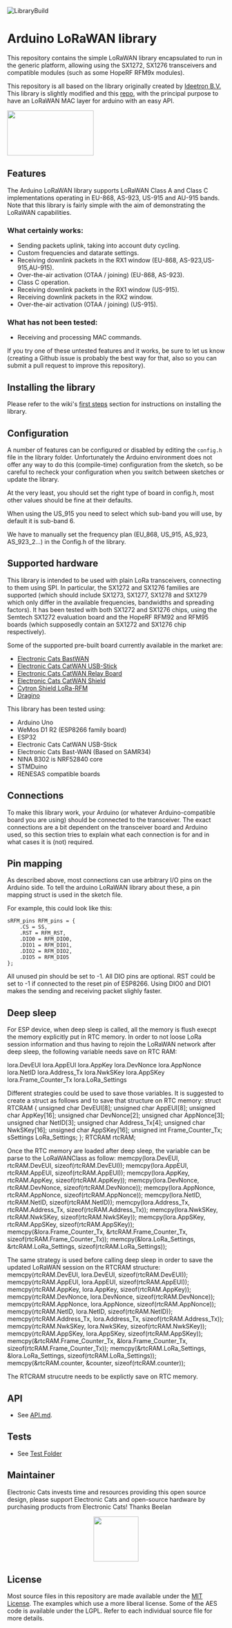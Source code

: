 ![LibraryBuild](https://github.com/BeelanMX/Beelan-LoRaWAN/workflows/LibraryBuild/badge.svg?branch=master)

Arduino LoRaWAN library
====================
This repository contains the simple LoRaWAN library encapsulated to run in the generic platform, allowing using the SX1272, SX1276 transceivers and compatible modules (such as some HopeRF RFM9x modules).

This repository is all based on the library originally created by [Ideetron B.V.](https://github.com/Ideetron) This library is slightly
modified and this [repo]( https://git.antares.id/lorawan-loraid/arduino-loraid), with the principal purpose to have an LoRaWAN MAC layer for arduino with an easy API.

<a href="https://github.com/ElectronicCats/Beelan-LoRaWAN/wiki">
  <img src="https://github.com/ElectronicCats/flipper-shields/assets/44976441/6aa7f319-3256-442e-a00d-33c8126833ec" width="200" height="104" />
</a>

Features
--------
The Arduino LoRaWAN library supports LoRaWAN Class A and Class C implementations operating in EU-868, AS-923, US-915 and AU-915 bands. Note that this library is fairly simple with the aim of demonstrating the LoRaWAN capabilities.

### What certainly works:
 - Sending packets uplink, taking into account duty cycling.
 - Custom frequencies and datarate settings.
 - Receiving downlink packets in the RX1 window (EU-868, AS-923,US-915,AU-915).
 - Over-the-air activation (OTAA / joining) (EU-868, AS-923).
 - Class C operation.
 - Receiving downlink packets in the RX1 window (US-915).
 - Receiving downlink packets in the RX2 window.
 - Over-the-air activation (OTAA / joining) (US-915). 

### What has not been tested:
 - Receiving and processing MAC commands.

If you try one of these untested features and it works, be sure to let
us know (creating a Github issue is probably the best way for that, also so you can submit a pull request to improve this repository).

Installing the library
----------
Please refer to the wiki's [first steps](https://github.com/ElectronicCats/Beelan-LoRaWAN/wiki/2.-First-steps) section for instructions on installing the library.

Configuration
-------------
A number of features can be configured or disabled by editing the
`config.h` file in the library folder. Unfortunately the Arduino
environment does not offer any way to do this (compile-time)
configuration from the sketch, so be careful to recheck your
configuration when you switch between sketches or update the library.

At the very least, you should set the right type of board in config.h, most other values should be fine at their defaults.

When using the US_915 you need to select which sub-band you will use, by default it is sub-band 6.

We have to manually set the frequency plan (EU_868, US_915, AS_923, AS_923_2...) in the Config.h of the library.

Supported hardware
------------------
This library is intended to be used with plain LoRa transceivers,
connecting to them using SPI. In particular, the SX1272 and SX1276
families are supported (which should include SX1273, SX1277, SX1278 and
SX1279 which only differ in the available frequencies, bandwidths and
spreading factors). It has been tested with both SX1272 and SX1276
chips, using the Semtech SX1272 evaluation board and the HopeRF RFM92
and RFM95 boards (which supposedly contain an SX1272 and SX1276 chip
respectively).

Some of the supported pre-built board currently available in the market are:

- [Electronic Cats BastWAN](https://electroniccats.com/store/bastwan/)
- [Electronic Cats CatWAN USB-Stick](https://electroniccats.com/store/catwan-usb-stick/)
- [Electronic Cats CatWAN Relay Board](https://electroniccats.com/store/catwan-relay-board/)
- [Electronic Cats CatWAN Shield](https://electroniccats.com/store/loracatshield/)
- [Cytron Shield LoRa-RFM](https://www.cytron.io/p-shield-lora-rfm) 
- [Dragino](http://www.dragino.com/products/module/item/102-lora-shield.html) 


This library has been tested using:

- Arduino Uno
- WeMos D1 R2 (ESP8266 family board)
- ESP32
- Electronic Cats CatWAN USB-Stick
- Electronic Cats Bast-WAN (Based on SAMR34)
- NINA B302 is NRF52840 core
- STMDuino
- RENESAS compatible boards

Connections
-----------
To make this library work, your Arduino (or whatever Arduino-compatible
board you are using) should be connected to the transceiver. The exact
connections are a bit dependent on the transceiver board and Arduino
used, so this section tries to explain what each connection is for and
in what cases it is (not) required.


Pin mapping
-----------
As described above, most connections can use arbitrary I/O pins on the
Arduino side. To tell the arduino LoRaWAN library about these, a pin mapping struct is used in the sketch file.

For example, this could look like this:

	sRFM_pins RFM_pins = {
	  	.CS = SS,
	  	.RST = RFM_RST,
	  	.DIO0 = RFM_DIO0,
	  	.DIO1 = RFM_DIO1,
	  	.DIO2 = RFM_DIO2,
	  	.DIO5 = RFM_DIO5
  	}; 
All unused pin should be set to -1. All DIO pins are optional. RST could be set to -1 if connected to the reset pin of ESP8266.
Using DIO0 and DIO1 makes the sending and receiving packet slighly faster.

Deep sleep
-----------
For ESP device, when deep sleep is called, all the memory is flush execpt the memory explicitly put in RTC memory.
In order to not loose LoRa session information and thus having to rejoin the LoRaWAN network after deep sleep, the following
variable needs save on RTC RAM:

lora.DevEUI
lora.AppEUI
lora.AppKey
lora.DevNonce
lora.AppNonce
lora.NetID
lora.Address_Tx
lora.NwkSKey
lora.AppSKey
lora.Frame_Counter_Tx
lora.LoRa_Settings

Different strategies could be used to save those variables. It is suggested to create a struct as follows and to save that structure
on RTC memory:
struct RTCRAM {
    unsigned char DevEUI[8];
    unsigned char AppEUI[8];
    unsigned char AppKey[16];
    unsigned char DevNonce[2];
    unsigned char AppNonce[3];
    unsigned char NetID[3];
    unsigned char Address_Tx[4];
    unsigned char NwkSKey[16];
    unsigned char AppSKey[16];
    unsigned int Frame_Counter_Tx;
    sSettings LoRa_Settings;
};
RTCRAM rtcRAM;

Once the RTC memory are loaded after deep sleep, the variable can be parse to the LoRaWANClass as follow:
memcpy(lora.DevEUI, rtcRAM.DevEUI, sizeof(rtcRAM.DevEUI));
memcpy(lora.AppEUI, rtcRAM.AppEUI, sizeof(rtcRAM.AppEUI));
memcpy(lora.AppKey, rtcRAM.AppKey, sizeof(rtcRAM.AppKey));
memcpy(lora.DevNonce, rtcRAM.DevNonce, sizeof(rtcRAM.DevNonce));
memcpy(lora.AppNonce, rtcRAM.AppNonce, sizeof(rtcRAM.AppNonce));
memcpy(lora.NetID, rtcRAM.NetID, sizeof(rtcRAM.NetID));
memcpy(lora.Address_Tx, rtcRAM.Address_Tx, sizeof(rtcRAM.Address_Tx));
memcpy(lora.NwkSKey, rtcRAM.NwkSKey, sizeof(rtcRAM.NwkSKey));
memcpy(lora.AppSKey, rtcRAM.AppSKey, sizeof(rtcRAM.AppSKey));
memcpy(&lora.Frame_Counter_Tx, &rtcRAM.Frame_Counter_Tx, sizeof(rtcRAM.Frame_Counter_Tx));
memcpy(&lora.LoRa_Settings, &rtcRAM.LoRa_Settings, sizeof(rtcRAM.LoRa_Settings));

The same strategy is used before calling deep sleep in order to save the updated LoRaWAN session on the RTCRAM structure:
memcpy(rtcRAM.DevEUI, lora.DevEUI, sizeof(rtcRAM.DevEUI));
memcpy(rtcRAM.AppEUI, lora.AppEUI, sizeof(rtcRAM.AppEUI));
memcpy(rtcRAM.AppKey, lora.AppKey, sizeof(rtcRAM.AppKey));
memcpy(rtcRAM.DevNonce, lora.DevNonce, sizeof(rtcRAM.DevNonce));
memcpy(rtcRAM.AppNonce, lora.AppNonce, sizeof(rtcRAM.AppNonce));
memcpy(rtcRAM.NetID, lora.NetID, sizeof(rtcRAM.NetID));
memcpy(rtcRAM.Address_Tx, lora.Address_Tx, sizeof(rtcRAM.Address_Tx));
memcpy(rtcRAM.NwkSKey, lora.NwkSKey, sizeof(rtcRAM.NwkSKey));
memcpy(rtcRAM.AppSKey, lora.AppSKey, sizeof(rtcRAM.AppSKey));
memcpy(&rtcRAM.Frame_Counter_Tx, &lora.Frame_Counter_Tx, sizeof(rtcRAM.Frame_Counter_Tx));
memcpy(&rtcRAM.LoRa_Settings, &lora.LoRa_Settings, sizeof(rtcRAM.LoRa_Settings));
memcpy(&rtcRAM.counter, &counter, sizeof(rtcRAM.counter));

The RTCRAM strucutre needs to be explictly save on RTC memory.
  	
API
--------
 - See [API.md](API.md).

Tests
-------
 - See [Test Folder](test/README.md) 

Maintainer
-------

Electronic Cats invests time and resources providing this open source design, please support Electronic Cats and open-source hardware by purchasing products from Electronic Cats!
Thanks Beelan

<a href="https://github.com/sponsors/ElectronicCats">
 <p align="center">
  <img src="https://electroniccats.com/wp-content/uploads/2020/07/Badge_GHS.png" height="104" />
 </p>
</a>

License
-------
Most source files in this repository are made available under the
[MIT License](https://github.com/ElectronicCats/Beelan-LoRaWAN/blob/master/LICENSE.txt). The examples which use a more liberal
license. Some of the AES code is available under the LGPL. Refer to each
individual source file for more details.

